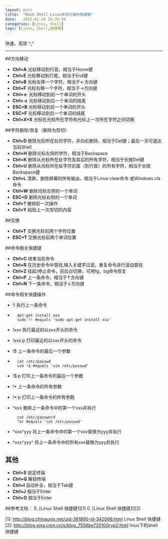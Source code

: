 ```yaml
---
layout: post
title:  "Bash Shell Linux命令行操作快捷键"
date:   2015-01-18 20:36:38
categories: [Linux, Shell]
tags: [Linux, Shell,快捷键]
---
```




快速、高效 ^_^

--- 

##方向移动
+ **Ctrl+A** 光标移动到行首，相当于Home键
+ **Ctrl+E** 光标移动到行尾，相当于End键
+ **Ctrl+B** 光标左移一个字符，相当于←方向键
+ **Ctrl+F** 光标右移一个字符，相当于→方向键
+ **Ctrl+←** 光标移动到前一个单词的开头
+ **Ctrl+→** 光标移动到后一个单词的结尾
+ **ESC+B** 光标移动到前一个单词的开头
+ **ESC+F** 光标移动到后一个单词的结尾
+ **Ctrl+X+X** 光标在光标所在字符和光标上一次所在字符之间切换 



##字符删除/恢复（删除为剪切）

+ **Ctrl+D** 删除光标所在处的字符，并向右删除，相当于Del键；最后一次可退出当前Shell
+ **Ctrl+H** 删除光标左侧的字符，相当于Backspace
+ **Ctrl+K** 删除从光标所在处字符及其后的所有字符，相当于长按Del键
+ **Ctrl+U** 删除从光标所在处字符前面（到行首）的所有字符，相当于长按Backspace键
+ **Ctrl+L** 清屏，删除屏幕的所有输出，相当于Linux clear命令 或Windows cls命令
+ **Ctrl+W** 删除光标左侧的一个单词
+ **ESC+D**  删除光标右侧的一个单词
+ **Ctrl+?** 撤销前一次操作
+ **Ctrl+Y** 粘贴上一次剪切的内容

##交换
+ **Ctrl+T** 交换光标前两个字符位置
+ **ESC+T**  交换光标前两个单词位置

##命令相关快捷键
+ **Ctrl+C** 结束当前命令
+ **Ctrl+R** 在历史命令中查找,输入关键字过滤，重复命令进行滚动查找
+ **Ctrl+Z** 挂起/停止命令，前后台切换，可用fg，bg命令恢复
+ **Ctrl+P** 上一条命令，相当于↑方向键
+ **Ctrl+N** 下一条命令，相当于↓方向键

##命令相关快捷操作
+ !! 执行上一条命令
+ 
        apt-get install xxx
        sudo !! #equals 'sudo apt-get install xxx'

+ !xxx 执行最近的以xxx开头的命令
+ !xxx:p 打印最近的以xxx开头的命令
+ !$ 上一条命令的最后一个参数
+ 
        cat /etc/passwd
        vim !$ #equals 'vim /etc/passwd'
+ !$:p 打印上一条命令的最后一个参数
+ !* 上一条命令的所有参数
+ !*:p 打印上一条命令的所有参数
+ ^xxx 删除上一条命令中的第一个xxx并执行
        
        cat /etc/password
        ^or #equals 'cat /etc/passwd'
+ ^xxx^yyy 将上一条命令中的第一个xxx替换为yyy并执行                 
+ ^xxx^yyy^ 将上一条命令中的所有xxx替换为yyy并执行

## 其他
+ **Ctrl+S** 锁定终端
+ **Ctrl+Q** 解锁终端
+ **Ctrl+I** 自动补全，相当于Tab键
+ **Ctrl+J** 相当于Enter
+ **Ctrl+O** 相当于Enter

##参考文档：
0. [Linux Shell 快捷键1][1]
0. [Linux Shell 快捷键2][2]


[1]: http://blog.chinaunix.net/uid-361890-id-342066.html Linux Shell 快捷键
[2]: http://blog.sina.com.cn/s/blog_7556be720100ryp2.html linux下的shell 快捷键 